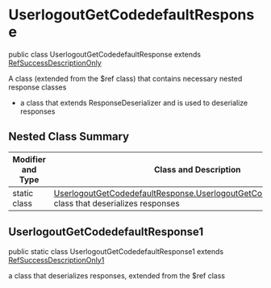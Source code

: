 # UserlogoutGetCodedefaultResponse

public class UserlogoutGetCodedefaultResponse extends [RefSuccessDescriptionOnly](../../components/responses/RefSuccessDescriptionOnly.md)

A class (extended from the $ref class) that contains necessary nested response classes
- a class that extends ResponseDeserializer and is used to deserialize responses

## Nested Class Summary
| Modifier and Type | Class and Description |
| ----------------- | --------------------- |
| static class | [UserlogoutGetCodedefaultResponse.UserlogoutGetCodedefaultResponse1](#userlogoutgetcodedefaultresponse1)<br> class that deserializes responses |

## UserlogoutGetCodedefaultResponse1
public static class UserlogoutGetCodedefaultResponse1 extends [RefSuccessDescriptionOnly1](../../components/responses/RefSuccessDescriptionOnly.md#refsuccessdescriptiononly1)<br>

a class that deserializes responses, extended from the $ref class

